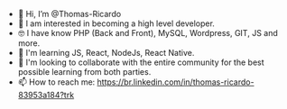 - 👋 Hi, I’m @Thomas-Ricardo
- 👀 I am interested in becoming a high level developer.
- :nerd_face: I have know PHP (Back and Front), MySQL, Wordpress, GIT, JS and more.
- 🌱 I'm learning JS, React, NodeJs, React Native.
- 💞️ I'm looking to collaborate with the entire community for the best possible learning from both parties.
- 📫 How to reach me: https://br.linkedin.com/in/thomas-ricardo-83953a184?trk

<!---
Thomasrik/Thomasrik is a ✨ special ✨ repository because its `README.md` (this file) appears on your GitHub profile.
You can click the Preview link to take a look at your changes.
--->

